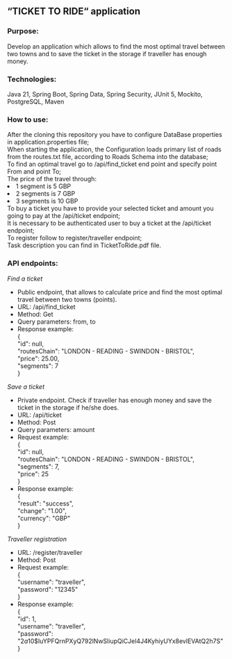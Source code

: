 <h2>“TICKET TO RIDE“ application</h2>

<h3>Purpose:</h3>
Develop an application which allows to find the most optimal travel between two towns and to save the ticket in the storage if traveller has enough money.

<h3>Technologies:</h3>
     Java 21, Spring Boot, Spring Data, Spring Security, JUnit 5, Mockito, PostgreSQL, Maven

<h3>How to use:</h3>
After the cloning this repository you have to configure DataBase properties in application.properties file;
<br>When starting the application, the Configuration loads primary list of roads from the routes.txt file,
according to Roads Schema into the database;
<br>To find an optimal travel go to /api/find_ticket end point and specify point From and point To;
<br>The price of the travel through:
<li>1 segment is 5 GBP</li>
<li>2 segments is 7 GBP</li>
<li>3 segments is 10 GBP</li>
 To buy a ticket you have to provide your selected ticket and amount you going to pay at the /api/ticket endpoint;
<br>It is necessary to be authenticated user to buy a ticket at the /api/ticket endpoint;
<br>To register follow to register/traveller endpoint;
<br>Task description you can find in TicketToRide.pdf file.

<h3>API endpoints:</h3>

_Find a ticket_
* Public endpoint, that allows to calculate price and find the most optimal travel between two towns (points).
*    URL: /api/find_ticket 
*  Method: Get
* Query parameters: from, to 
* Response example:
<br>{
<br> "id": null,
<br> "routesChain": "LONDON - READING - SWINDON - BRISTOL",
<br> "price": 25.00,
<br> "segments": 7
<br>}

_Save a ticket_
* Private endpoint. Check if traveller has enough money and save the ticket in the storage if he/she does.
*  URL: /api/ticket
*   Method: Post
*    Query parameters: amount
*    Request example:
   <br>{
    <br>"id": null,
    <br>"routesChain": "LONDON - READING - SWINDON - BRISTOL",
   <br> "segments": 7,
   <br> "price": 25
   <br>}  
*    Response example:
   <br>{
    <br>"result": "success",
    <br>"change": "1.00",
    <br>"currency": "GBP"
  <br> }

_Traveller registration_
 *    URL: /register/traveller
 *    Method: Post
 *    Request example:
   <br> {
   <br> "username": "traveller",
   <br> "password": "12345"
   <br> }
 *    Response example:
   <br> {
    <br>"id": 1,
    <br>"username": "traveller",
    <br>"password": "$2a$10$IuYPFQrnPXyQ792lNwSliupQiCJel4J4KyhiyUYx8evlEVAtQ2h7S"
   <br> }
